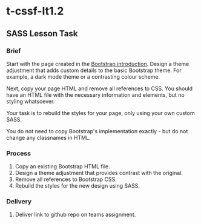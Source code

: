 # t-cssf-lt1.2

## SASS Lesson Task

### Brief

Start with the page created in the [Bootstrap introduction](/css-frameworks/module-1/intro-to-bootstrap). Design a theme adjustment that adds custom details to the basic Bootstrap theme. For example, a dark mode theme or a contrasting colour scheme.

Next, copy your page HTML and remove all references to CSS. You should have an HTML file with the necessary information and elements, but no styling whatsoever.

Your task is to rebuild the styles for your page, only using your own custom SASS.

You do not need to copy Bootstrap's implementation exactly - but do not change any classnames in HTML. 

### Process

1. Copy an existing Bootstrap HTML file.
2. Design a theme adjustment that provides contrast with the original.
3. Remove all references to Bootstrap CSS.
4. Rebuild the styles for the new design using SASS.

### Delivery

1. Deliver link to github repo on teams assignment.
